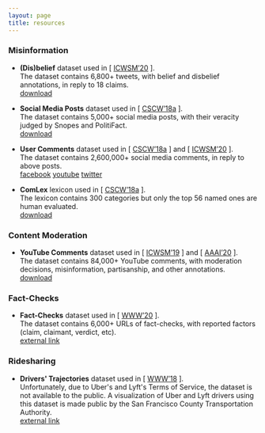 ```yaml
---
layout: page
title: resources
---
```

### Misinformation

* **(Dis)belief** dataset used in \[ [ICWSM’20](/publications/icwsm20_paper.pdf) \].  
The dataset contains 6,800+ tweets, with belief and disbelief annotations, in reply to 18 claims.  
[<span class="label label-grey">download</span>](annotations.zip)

* **Social Media Posts** dataset used in \[ [CSCW’18a](/publications/cscw18a_paper.pdf) \].  
The dataset contains 5,000+ social media posts, with their veracity judged by Snopes and PolitiFact.  
[<span class="label label-grey">download</span>](factchecks.csv)

* **User Comments** dataset used in \[ [CSCW’18a](/publications/cscw18a_paper.pdf) \] and \[ [ICWSM’20](/publications/icwsm20_paper.pdf) \].  
The dataset contains 2,600,000+ social media comments, in reply to above posts.  
[<span class="label label-grey">facebook</span>](comments/facebook.bz2) [<span class="label label-grey">youtube</span>](comments/youtube.bz2) [<span class="label label-grey">twitter</span>](comments/twitter.bz2)

* **ComLex** lexicon used in \[ [CSCW’18a](/publications/cscw18a_paper.pdf) \].  
The lexicon contains 300 categories but only the top 56 named ones are human evaluated.  
[<span class="label label-grey">download</span>](ComLex.csv)

### Content Moderation

* **YouTube Comments** dataset used in \[ [ICWSM’19](/publications/icwsm19_paper.pdf) \] and \[ [AAAI’20](/publications/aaai20_paper.pdf) \].  
The dataset contains 84,000+ YouTube comments, with moderation decisions, misinformation, partisanship, and other annotations.  
[<span class="label label-grey">download</span>](youtube_comments.csv)

### Fact-Checks

* **Fact-Checks** dataset used in \[ [WWW’20](/publications/www20_paper.pdf) \].  
The dataset contains 6,000+ URLs of fact-checks, with reported factors (claim, claimant, verdict, etc).  
[<span class="label label-grey">external link</span>](https://datacommons.org/factcheck)

### Ridesharing

* **Drivers' Trajectories** dataset used in \[ [WWW’18](/publications/www18_paper.pdf) \].  
Unfortunately, due to Uber's and Lyft's Terms of Service, the dataset is not available to the public. A visualization of Uber and Lyft drivers using this dataset is made public by the San Francisco County Transportation Authority.  
[<span class="label label-grey">external link</span>](https://tncstoday.sfcta.org)

